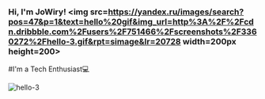 ### Hi, I'm JoWiry! <img src=https://yandex.ru/images/search?pos=47&p=1&text=hello%20gif&img_url=http%3A%2F%2Fcdn.dribbble.com%2Fusers%2F751466%2Fscreenshots%2F3360272%2Fhello-3.gif&rpt=simage&lr=20728  width=200px height=200>


#I'm a Tech Enthusiast💻

![hello-3](https://user-images.githubusercontent.com/71900299/225784472-f1eb0af5-d847-47a2-8de1-39f5eb509140.gif)
